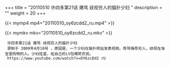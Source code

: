 +++
title = "20110510  许四多第21话 爆骂 歧视穷人的猫扑少妇 "
description = ""
weight = 20
+++

{{< mymp4 mp4="20110510_oy6zcdd2_ru.mp4" >}}

{{< mymkv mkv="20110510_oy6zcdd2_ru.mkv" >}}

     许四多第21话 爆骂 歧视穷人的猫扑少妇 
     录制于 2009年4月10号 ，原因是，一个少妇在猫扑网站发表视频。辱骂侮辱穷人。歧视在淘宝里购物的人。少妇炫富，炫自己的LV包嘲笑农民。 
     https://www.youtube.com/watch?v=OY6zcDd2 rU 
